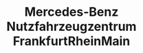 ---
title: "Mercedes-Benz Nutzfahrzeugzentrum FrankfurtRheinMain"
url: /frankfurt-am-main/mercedes-benz-nutzfahrzeugzentrum-frankfurtrheinmain/
shop: Autohaus
---